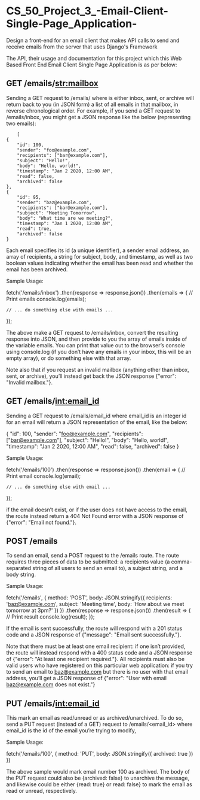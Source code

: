 # CS_50_Project_3_-Email-Client-Single-Page_Application-
Design a front-end for an email client that makes API calls to send and receive emails from the server that uses Django's Framework

The API, their usage and documentation for this project which this Web Based Front End Email Client Single Page Application is as per below:

## GET /emails/<str:mailbox>

Sending a GET request to /emails/<mailbox> where <mailbox> is either inbox, sent, or archive will return back to you (in JSON form) a list of all emails in that mailbox, in reverse chronological order. For example, if you send a GET request to /emails/inbox, you might get a JSON response like the below (representing two emails):
        
        [
    {
        "id": 100,
        "sender": "foo@example.com",
        "recipients": ["bar@example.com"],
        "subject": "Hello!",
        "body": "Hello, world!",
        "timestamp": "Jan 2 2020, 12:00 AM",
        "read": false,
        "archived": false
    },
    {
        "id": 95,
        "sender": "baz@example.com",
        "recipients": ["bar@example.com"],
        "subject": "Meeting Tomorrow",
        "body": "What time are we meeting?",
        "timestamp": "Jan 1 2020, 12:00 AM",
        "read": true,
        "archived": false
    }

Each email specifies its id (a unique identifier), a sender email address, an array of recipients, a string for subject, body, and timestamp, as well as two boolean values indicating whether the email has been read and whether the email has been archived.

Sample Usage:

fetch('/emails/inbox')
.then(response => response.json())
.then(emails => {
    // Print emails
    console.log(emails);

    // ... do something else with emails ...
});

The above make a GET request to /emails/inbox, convert the resulting response into JSON, and then provide to you the array of emails inside of the variable emails. You can print that value out to the browser’s console using console.log (if you don’t have any emails in your inbox, this will be an empty array), or do something else with that array.

Note also that if you request an invalid mailbox (anything other than inbox, sent, or archive), you’ll instead get back the JSON response {"error": "Invalid mailbox."}.

## GET /emails/<int:email_id>

Sending a GET request to /emails/email_id where email_id is an integer id for an email will return a JSON representation of the email, like the below:

{
        "id": 100,
        "sender": "foo@example.com",
        "recipients": ["bar@example.com"],
        "subject": "Hello!",
        "body": "Hello, world!",
        "timestamp": "Jan 2 2020, 12:00 AM",
        "read": false,
        "archived": false
}


Sample Usage:

fetch('/emails/100')
.then(response => response.json())
.then(email => {
    // Print email
    console.log(email);

    // ... do something else with email ...
});

if the email doesn’t exist, or if the user does not have access to the email, the route instead return a 404 Not Found error with a JSON response of {"error": "Email not found."}.

## POST /emails

To send an email, send a POST request to the /emails route. The route requires three pieces of data to be submitted: a recipients value (a comma-separated string of all users to send an email to), a subject string, and a body string.

Sample Usage:

fetch('/emails', {
  method: 'POST',
  body: JSON.stringify({
      recipients: 'baz@example.com',
      subject: 'Meeting time',
      body: 'How about we meet tomorrow at 3pm?'
  })
})
.then(response => response.json())
.then(result => {
    // Print result
    console.log(result);
});

If the email is sent successfully, the route will respond with a 201 status code and a JSON response of {"message": "Email sent successfully."}.

Note that there must be at least one email recipient: if one isn’t provided, the route will instead respond with a 400 status code and a JSON response of {"error": "At least one recipient required."}. All recipients must also be valid users who have registered on this particular web application: if you try to send an email to baz@example.com but there is no user with that email address, you’ll get a JSON response of {"error": "User with email baz@example.com does not exist."}

## PUT /emails/<int:email_id>

This mark an email as read/unread or as archived/unarchived. 
To do so, send a PUT request (instead of a GET) request to /emails/<email_id> where email_id is the id of the email you’re trying to modify,

Sample Usage:

fetch('/emails/100', {
  method: 'PUT',
  body: JSON.stringify({
      archived: true
  })
})

The above sample would mark email number 100 as archived. The body of the PUT request could also be {archived: false} to unarchive the message, and likewise could be either {read: true} or read: false} to mark the email as read or unread, respectively.
